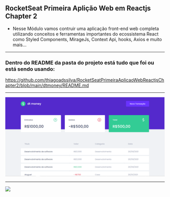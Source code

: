 ## RocketSeat Primeira Aplição Web em Reactjs Chapter 2

- Nesse Módulo vamos contruir uma aplicação front-end web completa utilizando conceitos e ferramentas importantes do ecossistema React como Styled Components, MirageJs, Context Api, hooks, Axios e muito mais...

<hr>

### Dentro do <b>README</b> da pasta do projeto está tudo que foi ou está sendo usando:

https://github.com/thiagoadssilva/RocketSeatPrimeiraAplicaoWebReactjsChapter2/blob/main/dtmoney/README.md

<hr>

![Tela Principal](images/01.PNG)

<hr>

<img src="src/assets/watchme.gif" />
